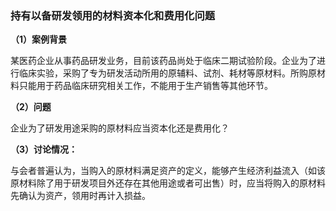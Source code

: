 ### 持有以备研发领用的材料资本化和费用化问题

**（1）案例背景**

某医药企业从事药品研发业务，目前该药品尚处于临床二期试验阶段。企业为了进行临床实验，采购了专为研发活动所用的原辅料、试剂、耗材等原材料。所购原材料只能用于药品临床研究相关工作，不能用于生产销售等其他环节。

**（2）问题**

企业为了研发用途采购的原材料应当资本化还是费用化？

**（3）讨论情况：**

与会者普遍认为，当购入的原材料满足资产的定义，能够产生经济利益流入（如该原材料除了用于研发项目外还存在其他用途或者可出售）时，应当将购入的原材料先确认为资产，领用时再计入损益。